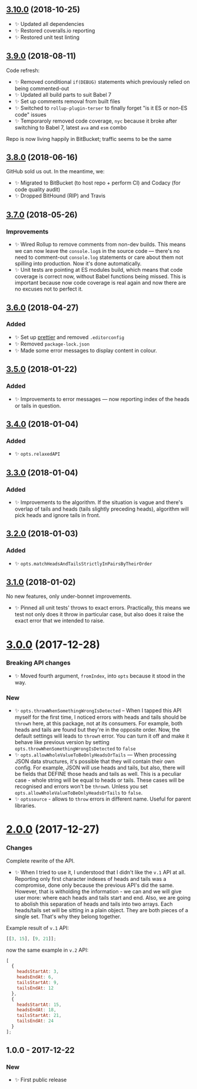 ## [3.10.0] (2018-10-25)

- ✨ Updated all dependencies
- ✨ Restored coveralls.io reporting
- ✨ Restored unit test linting

## [3.9.0] (2018-08-11)

Code refresh:

- ✨ Removed conditional `if(DEBUG)` statements which previously relied on being commented-out
- ✨ Updated all build parts to suit Babel 7
- ✨ Set up comments removal from built files
- ✨ Switched to `rollup-plugin-terser` to finally forget "is it ES or non-ES code" issues
- ✨ Temporaroly removed code coverage, `nyc` because it broke after switching to Babel 7, latest `ava` and `esm` combo

Repo is now living happily in BitBucket; traffic seems to be the same

## [3.8.0] (2018-06-16)

GitHub sold us out. In the meantime, we:

- ✨ Migrated to BitBucket (to host repo + perform CI) and Codacy (for code quality audit)
- ✨ Dropped BitHound (RIP) and Travis

## [3.7.0] (2018-05-26)

### Improvements

- ✨ Wired Rollup to remove comments from non-dev builds. This means we can now leave the `console.log`s in the source code — there's no need to comment-out `console.log` statements or care about them not spilling into production. Now it's done automatically.
- ✨ Unit tests are pointing at ES modules build, which means that code coverage is correct now, without Babel functions being missed. This is important because now code coverage is real again and now there are no excuses not to perfect it.

## [3.6.0] (2018-04-27)

### Added

- ✨ Set up [prettier](https://prettier.io) and removed `.editorconfig`
- ✨ Removed `package-lock.json`
- ✨ Made some error messages to display content in colour.

## [3.5.0] (2018-01-22)

### Added

- ✨ Improvements to error messages — now reporting index of the heads or tails in question.

## [3.4.0] (2018-01-04)

### Added

- ✨ `opts.relaxedAPI`

## [3.3.0] (2018-01-04)

### Added

- ✨ Improvements to the algorithm. If the situation is vague and there's overlap of tails and heads (tails slightly preceding heads), algorithm will pick heads and ignore tails in front.

## [3.2.0] (2018-01-03)

### Added

- ✨ `opts.matchHeadsAndTailsStrictlyInPairsByTheirOrder`

## [3.1.0] (2018-01-02)

No new features, only under-bonnet improvements.

- ✨ Pinned all unit tests' throws to exact errors. Practically, this means we test not only does it throw in particular case, but also does it raise the exact error that we intended to raise.

# [3.0.0] (2017-12-28)

### Breaking API changes

- ✨ Moved fourth argument, `fromIndex`, into `opts` because it stood in the way.

### New

- ✨ `opts.throwWhenSomethingWrongIsDetected` – When I tapped this API myself for the first time, I noticed errors with heads and tails should be `throw`n here, at this package, not at its consumers. For example, both heads and tails are found but they're in the opposite order. Now, the default settings will leads to `throw`n error. You can turn it off and make it behave like previous version by setting `opts.throwWhenSomethingWrongIsDetected` to `false`
- ✨ `opts.allowWholeValueToBeOnlyHeadsOrTails` — When processing JSON data structures, it's possible that they will contain their own config. For example, JSON will use heads and tails, but also, there will be fields that DEFINE those heads and tails as well. This is a peculiar case - whole string will be equal to heads or tails. These cases will be recognised and errors won't be `throw`n. Unless you set `opts.allowWholeValueToBeOnlyHeadsOrTails` to `false`.
- ✨ `optssource` - allows to `throw` errors in different name. Useful for parent libraries.

# [2.0.0] (2017-12-27)

### Changes

Complete rewrite of the API.

- ✨ When I tried to use it, I understood that I didn't like the `v.1` API at all. Reporting only first character indexes of heads and tails was a compromise, done only because the previous API's did the same. However, that is witholding the information - we can and we will give user more: where each heads and tails start and end. Also, we are going to abolish this separation of heads and tails into two arrays. Each heads/tails set will be sitting in a plain object. They are both pieces of a single set. That's why they belong together.

Example result of `v.1` API:

```js
[[3, 15], [9, 21]];
```

now the same example in `v.2` API:

```js
[
  {
    headsStartAt: 3,
    headsEndAt: 6,
    tailsStartAt: 9,
    tailsEndAt: 12
  },
  {
    headsStartAt: 15,
    headsEndAt: 18,
    tailsStartAt: 21,
    tailsEndAt: 24
  }
];
```

## 1.0.0 - 2017-12-22

### New

- ✨ First public release

[2.0.0]: https://bitbucket.org/codsen/string-find-heads-tails/branches/compare/v2.0.0%0Dv1.0.1#diff
[3.0.0]: https://bitbucket.org/codsen/string-find-heads-tails/branches/compare/v3.0.0%0Dv2.0.0#diff
[3.1.0]: https://bitbucket.org/codsen/string-find-heads-tails/branches/compare/v3.1.0%0Dv3.0.0#diff
[3.2.0]: https://bitbucket.org/codsen/string-find-heads-tails/branches/compare/v3.2.0%0Dv3.1.0#diff
[3.3.0]: https://bitbucket.org/codsen/string-find-heads-tails/branches/compare/v3.3.0%0Dv3.2.0#diff
[3.4.0]: https://bitbucket.org/codsen/string-find-heads-tails/branches/compare/v3.4.0%0Dv3.3.0#diff
[3.5.0]: https://bitbucket.org/codsen/string-find-heads-tails/branches/compare/v3.5.0%0Dv3.4.2#diff
[3.6.0]: https://bitbucket.org/codsen/string-find-heads-tails/branches/compare/v3.6.0%0Dv3.5.7#diff
[3.7.0]: https://bitbucket.org/codsen/string-find-heads-tails/branches/compare/v3.7.0%0Dv3.6.0#diff
[3.8.0]: https://bitbucket.org/codsen/string-find-heads-tails/branches/compare/v3.8.0%0Dv3.7.0#diff
[3.9.0]: https://bitbucket.org/codsen/string-find-heads-tails/branches/compare/v3.9.0%0Dv3.8.3#diff
[3.10.0]: https://bitbucket.org/codsen/string-find-heads-tails/branches/compare/v3.10.0%0Dv3.9.0#diff
